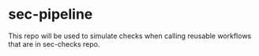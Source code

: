 # sec-pipeline
This repo will be used to simulate checks when calling reusable workflows that are in sec-checks repo.
